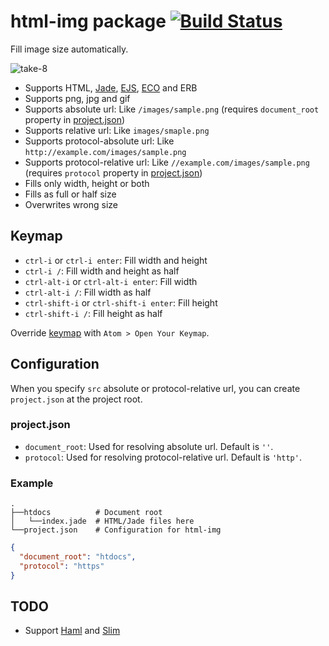# html-img package [![Build Status](https://travis-ci.org/minodisk/html-img.svg?branch=master)](https://travis-ci.org/minodisk/html-img)

Fill image size automatically.

![take-8](https://cloud.githubusercontent.com/assets/514164/3386329/338f2752-fc73-11e3-9aac-4a9f7b0e4312.gif)

* Supports HTML, [Jade](http://jade-lang.com/), [EJS](http://embeddedjs.com/), [ECO](https://github.com/sstephenson/eco) and ERB
* Supports png, jpg and gif
* Supports absolute url: Like `/images/sample.png` (requires `document_root` property in [project.json](#projectjson))
* Supports relative url: Like `images/smaple.png`
* Supports protocol-absolute url: Like `http://example.com/images/sample.png`
* Supports protocol-relative url: Like `//example.com/images/sample.png` (requires `protocol` property in [project.json](#projectjson))
* Fills only width, height or both
* Fills as full or half size
* Overwrites wrong size

## Keymap

* `ctrl-i` or `ctrl-i enter`: Fill width and height
* `ctrl-i /`: Fill width and height as half
* `ctrl-alt-i` or `ctrl-alt-i enter`: Fill width
* `ctrl-alt-i /`: Fill width as half
* `ctrl-shift-i` or `ctrl-shift-i enter`: Fill height
* `ctrl-shift-i /`: Fill height as half

Override [keymap](https://github.com/minodisk/html-img/blob/master/keymaps/html-img.cson) with `Atom > Open Your Keymap`.

## Configuration

When you specify `src` absolute or protocol-relative url, you can create `project.json` at the project root.

### project.json

* `document_root`: Used for resolving absolute url. Default is `''`.
* `protocol`: Used for resolving protocol-relative url. Default is `'http'`.

### Example

```
.
├──htdocs          # Document root
│   └──index.jade  # HTML/Jade files here
└──project.json    # Configuration for html-img
```

```json
{
  "document_root": "htdocs",
  "protocol": "https"
}
```

## TODO

* Support [Haml](http://haml.info/) and [Slim](http://slim-lang.com/)
